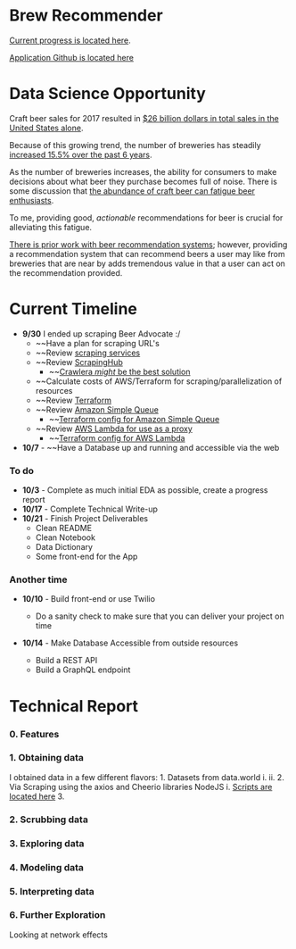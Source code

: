 # Brew Recommender

[Current progress is located here](https://warm-plateau-97950.herokuapp.com/).

[Application Github is located here](https://github.com/rajangdavis/ba_scrape)

# Data Science Opportunity

Craft beer sales for 2017 resulted in [$26 billion dollars in total sales in the United States alone](https://www.statista.com/topics/1806/craft-beer-in-the-us/).

Because of this growing trend, the number of breweries has steadily [increased 15.5% over the past 6 years](https://www.brewersassociation.org/statistics/number-of-breweries/).

As the number of breweries increases, the ability for consumers to make decisions about what beer they purchase becomes full of noise. There is some discussion that [the abundance of craft beer can fatigue beer enthusiasts](https://vinepair.com/articles/craft-beers-post-snob-era-is-here/).

To me, providing good, *actionable* recommendations for beer is crucial for alleviating this fatigue. 

[There is prior work with beer recommendation systems](http://www.recommend.beer/analysis/); however, providing a recommendation system that can recommend beers a user may like from breweries that are near by adds tremendous value in that a user can act on the recommendation provided.

# Current Timeline

- **9/30** I ended up scraping Beer Advocate :/
	- ~~Have a plan for scraping URL's
	- ~~Review [scraping services](https://www.scrapehero.com/web-scraping-cloud-providers/)
	- ~~Review [ScrapingHub](https://scrapinghub.com/scrapy-cloud)
		- ~~[Crawlera *might* be the best solution](https://scrapinghub.com/crawlera)
    - ~~Calculate costs of AWS/Terraform for scraping/parallelization of resources
    - ~~Review [Terraform](https://www.hashicorp.com/products/terraform)
    - ~~Review [Amazon Simple Queue](https://aws.amazon.com/sqs/)
    	- ~~[Terraform config for Amazon Simple Queue](https://www.terraform.io/docs/providers/aws/r/sqs_queue.html)
    - ~~Review [AWS Lambda for use as a proxy](https://github.com/dan-v/awslambdaproxy)
    	- ~~[Terraform config for AWS Lambda](https://www.terraform.io/docs/providers/aws/r/lambda_function.html)
- **10/7** - ~~Have a Database up and running and accessible via the web

### To do
- **10/3** - Complete as much initial EDA as possible, create a progress report
- **10/17** - Complete Technical Write-up
- **10/21** - Finish Project Deliverables
	- Clean README
	- Clean Notebook
	- Data Dictionary
	- Some front-end for the App

### Another time
- **10/10** - Build front-end or use Twilio
	- Do a sanity check to make sure that you can deliver your project on time

- **10/14** - Make Database Accessible from outside resources
    - Build a REST API
    - Build a GraphQL endpoint
    
# Technical Report

### 0. Features


### 1. Obtaining data

I obtained data in a few different flavors:
    1. Datasets from data.world
        i. 
        ii.
    2. Via Scraping using the axios and Cheerio libraries NodeJS
        i. [Scripts are located here](https://github.com/rajangdavis/ba_scrape)
    3.

### 2. Scrubbing data

### 3. Exploring data

### 4. Modeling data

### 5. Interpreting data

### 6. Further Exploration
Looking at network effects